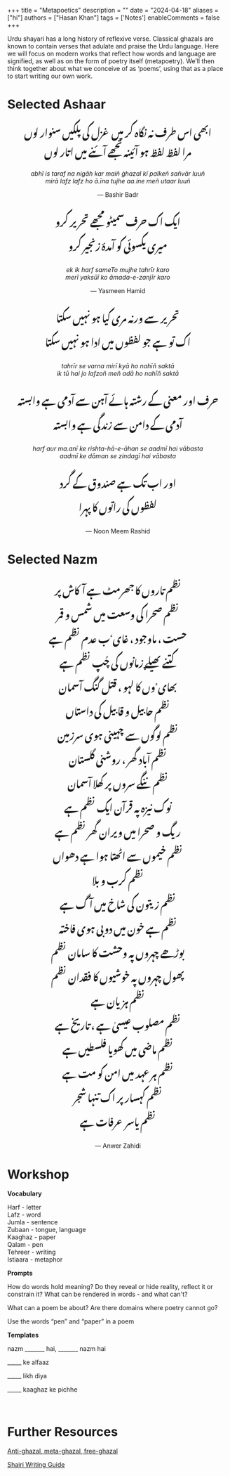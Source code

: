 +++
title = "Metapoetics"
description = ""
date = "2024-04-18"
aliases = ["hi"]
authors = ["Hasan Khan"]
tags = ['Notes']
enableComments = false
+++


Urdu shayari has a long history of reflexive verse. Classical ghazals are known to contain verses that adulate and praise the Urdu language. Here we will focus on modern works that reflect how words and language are signified, as well as on the form of poetry itself (metapoetry). We’ll then think together about what we conceive of as ‘poems’, using that as a place to start writing our own work.

# **Selected Ashaar**

<p style="text-align: center; font-family: 'Noto Nastaliq Urdu';font-size: 22px; line-height: 2;">
ابھی اس طرف نہ نگاہ کر میں غزل کی پلکیں سنوار لوں <br>
مرا لفظ لفظ ہو آئینہ تجھے آئنے میں اتار لوں
<p>

<p style="text-align: center;"> <i>
abhī is taraf na nigāh kar maiñ ġhazal kī palkeñ sañvār luuñ <br>
mirā lafz lafz ho ā.īna tujhe aa.ine meñ utaar luuñ
<p> </i>

<p style="text-align: center;"> — Bashir Badr <p>

<p style="text-align: center; font-family: 'Noto Nastaliq Urdu';font-size: 22px; line-height: 2.5;">
ایک اک حرف سمیٹو مجھے تحریر کرو <br>
میری یکسوئی کو آمدۂ زنجیر کرو
<p>

<p style="text-align: center;"> <i>
ek ik harf sameTo mujhe tahrīr karo <br>
merī yaksūī ko āmada-e-zanjīr karo
<p> </i>

<p style="text-align: center;"> — Yasmeen Hamid <p>

<p style="text-align: center; font-family: 'Noto Nastaliq Urdu';font-size: 22px; line-height: 2.5;">
تحریر سے ورنہ مری کیا ہو نہیں سکتا <br>
اک تو ہے جو لفظوں میں ادا ہو نہیں سکتا
<p>

<p style="text-align: center;"> <i>
tahrīr se varna mirī kyā ho nahīñ saktā <br>
ik tū hai jo lafzoñ meñ adā ho nahīñ saktā
<p> </i>

<p style="text-align: center; font-family: 'Noto Nastaliq Urdu';font-size: 22px; line-height: 2.5;">
حرف اور معنی کے رشتہ ہائے آہن سے آدمی ہے وابستہ<br>
آدمی کے دامن سے زندگی ہے وابستہ
<p>

<p style="text-align: center;"> <i>
harf aur ma.anī ke rishta-hā-e-āhan se aadmī hai vābasta <br>
aadmī ke dāman se zindagī hai vābasta
<p></i>

<p style="text-align: center; font-family: 'Noto Nastaliq Urdu';font-size: 22px; line-height: 2.5;">
اور اب تک ہے صندوق کے گرد<br>
لفظوں کی راتوں کا پہرا
<p>

<p style="text-align: center;"> — Noon Meem Rashid <p>

# **Selected Nazm**

<p style="text-align: center; font-family: 'Noto Nastaliq Urdu';font-size: 22px; line-height: 2.5;">
نظم تاروں کا جھرمٹ ہے آکاش پر <br>
نظم صحرا کی وسعت میں شمس و قمر  <br>
حست ، ماوجود ، غایٴب عدم نظم ہے <br>
کتنے پھیلے زمانوں کی چُپ نظم ہے <br>
بھایٴوں کا لہو ، قتل گنگ آسمان <br>
نظم حابیل و قابیل کی داستاں <br>
نظم لوگوں سے چہینی ہوی سرزمین<br>
نظم آباد گھر ، روشنی گلستان <br>
نظم ننگے سروں پر کھلا آسمان <br>
نوک نیزہ پہ قرآن ایک نظم ہے <br>
ریگ و صحرا میں ویران گھر نظم ہے <br>
نظم خیموں سے اٹھتا ہوا ہے دھواں <br>
نظم کرب و بلا <br>
نظم زیتون کی شاخ میں آگ ہے <br>
نظم ہے خون میں دوبی ہوی فاختہ  <br>
 بوڑھے چہروں پہ وحشت کا سامان نظم <br>
پھول چہروں پہ خوشیوں کا فقدان نظم <br>
نظم ہزیان ہے <br>
نظم مصلوب عیسیٰ ہے ، تاریخ ہے <br>
نظم ماضی میں کھویا فلسطیں ہے <br>
نظم ہر عہد میں امن کو مت ہے <br>
نظم کہسار پر اک تنہا شجر<br>
نظم یاسر عرفات ہے<br>
<p>

<p style="text-align: center;"> — Anwer Zahidi <p>


# **Workshop**
**Vocabulary**

Harf - letter \
Lafz - word  \
Jumla - sentence \
Zubaan - tongue, language \
Kaaghaz - paper \
Qalam - pen \
Tehreer - writing  \
Istiaara - metaphor 


**Prompts**

How do words hold meaning? Do they reveal or hide reality, reflect it or constrain it? What can be rendered in words - and what can't? 

What can a poem be about? Are there domains where poetry cannot go?

Use the words “pen” and “paper” in a poem 


**Templates**

nazm _______ hai, _______ nazm hai

_____ ke alfaaz

_____ likh diya

_____ kaaghaz ke pichhe

<br>

# **Further Resources**

[Anti-ghazal, meta-ghazal, free-ghazal](https://www.dawn.com/news/1181212)

[Shairi Writing Guide](https://rumuuz.org/notes/guide/)
















<p style="text-align: center; font-family: 'Noto Nastaliq Urdu';font-size: 22px; line-height: 2;">
 <br>
<p>